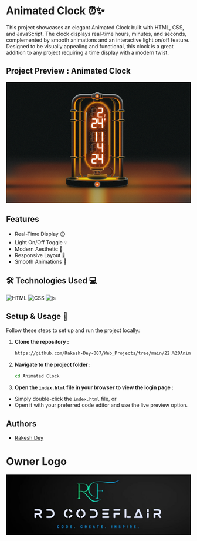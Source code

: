 
# Animated Clock ⏰✨

This project showcases an elegant Animated Clock built with HTML, CSS, and JavaScript. The clock displays real-time hours, minutes, and seconds, complemented by smooth animations and an interactive light on/off feature. Designed to be visually appealing and functional, this clock is a great addition to any project requiring a time display with a modern twist.

## Project Preview : Animated Clock

![Result](https://github.com/Rakesh-Dey-007/Web_Projects/blob/main/22.%20Animated%20Clock/Result.png)


## Features

- Real-Time Display ⏲️
- Light On/Off Toggle 💡
- Modern Aesthetic 🎨
- Responsive Layout 📱
- Smooth Animations 🎥




## 🛠 Technologies Used 💻

<p align="left">
  <img src="https://cdn.iconscout.com/icon/free/png-512/free-html-logo-icon-download-in-svg-png-gif-file-formats--brand-company-business-brands-pack-logos-icons-2284975.png?f=webp&w=256" alt="HTML" width="70" height="70">
  <img src="https://cdn.iconscout.com/icon/free/png-512/free-css-logo-icon-download-in-svg-png-gif-file-formats--logos-pack-icons-722685.png?f=webp&w=256" alt="CSS" width="70" height="70">
  <img src="https://cdn.iconscout.com/icon/free/png-512/free-javascript-logo-icon-download-in-svg-png-gif-file-formats--brand-company-business-brands-pack-logos-icons-2284965.png?f=webp&w=256" alt="js" width="70" height="70">
</p>

## Setup & Usage 🚀

Follow these steps to set up and run the project locally:

1. **Clone the repository :**
   ```bash
   https://github.com/Rakesh-Dey-007/Web_Projects/tree/main/22.%20Animated%20Clock
   ```

2. **Navigate to the project folder :**
    ```bash
    cd Animated Clock
    ```

3. **Open the `index.html` file in your browser to view the login page :**
- Simply double-click the `index.html` file, or
- Open it with your preferred code editor and use the live preview option.






## Authors

- [Rakesh Dey](https://github.com/Rakesh-Dey-007)


# Owner Logo

![Logo](https://github.com/Rakesh-Dey-007/Web_Projects/blob/main/01.%20Image%20Search%20Filter/Logo_Crop.jpg)


